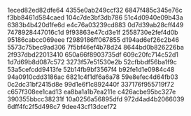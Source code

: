 1eced82ed82dfe64
4355e0ab249ccf32
6847f485c345e76c
f3bb8461d584caed
104c7de3bf3db786
51c4d0940e09b43a
6383b4b420d1fe6d
e4c76a03239cd883
0d7d39ab28cff449
7478928447016c1d
9f93863e47cd3e1f
2558730e2fef4d0b
95186cabcc069eee
f2989186ff067855
d194ad6ef26c2b46
5573c75bec9ad306
7f5bf46ef4b78d24
8644bd0b826226ba
2f937dbd22013410
650a66f8903735df
609c20fc714c52d1
1d7d69b8d087c572
3273f57e51530e2b
52cfbbdf56ba1f9c
53a5cefcdd9413fe
52b14fb9bf3567f4
b92fe1d1e0984c48
94a0910cdd3186ac
6821c4f1df6a6a78
59e8efec4d64fb03
0c2dc31bf2415d8e
99d1e6f1c892440f
337176f955719f72
c657f308ee1cad13
ea8ba1a1b7ea211e
c426acbe95bc327e
390355bbcc38231f
10a0256a56895dfd
972d4ad4b2066039
6dff4fc2f5d498c7
9dee43cf13dcef72

